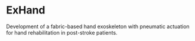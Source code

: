 # ExHand
 Development of a fabric-based hand exoskeleton with pneumatic actuation for hand rehabilitation in post-stroke patients.
